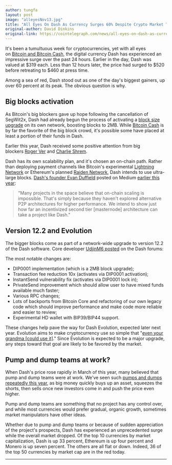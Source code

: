 ```yaml
---
author: tungfa
layout: post
image: "alleyesNov13.jpg"
title: "All Eyes On Dash As Currency Surges 60% Despite Crypto Market Turmoil"
original-author: David Dinkins 
original-link: https://cointelegraph.com/news/all-eyes-on-dash-as-currency-surges-60-despite-crypto-market-turmoil
---
```


It's been a tumultuous week for cryptocurrencies, yet with all eyes on [Bitcoin and Bitcoin Cash](https://cointelegraph.com/news/move-over-ethereum-bitcoin-cash-2), the digital currency Dash has experienced an impressive surge over the past 24 hours. Earlier in the day, Dash was valued at $319 each. Less than 12 hours later, the price had surged to $520 before retreating to $460 at press time.

Among a sea of red, Dash stood out as one of the day's biggest gainers, up over 60 percent at its peak. The obvious question is why.

Big blocks activation
---------------------

As Bitcoin's big blockers gave up hope following the cancellation of SegWit2x, Dash had already begun the process of activating a [block size upgrade](https://cointelegraph.com/news/as-bitcoin-rejects-2mb-blocks-dash-prepares-to-implement-them) on its own network, boosting blocks to 2MB. While [Bitcoin Cash](https://cointelegraph.com/tags/bitcoin-cash) is by far the favorite of the big block crowd, it's possible some have placed at least a portion of their funds in Dash.

Earlier this year, Dash received some positive attention from big blockers [Roger Ver](https://twitter.com/rogerkver/status/837376532884701184) and [Charlie Shrem](https://cointelegraph.com/news/charlie-shrem-partners-with-dash-dao-to-produce-dash-branded-debit-card).

Dash has its own scalability plan, and it's chosen an on-chain path. Rather than deploying payment channels like Bitcoin's experimental [Lightning Network](https://cointelegraph.com/tags/lightning-network) or Ethereum's planned [Raiden Network](https://cointelegraph.com/news/raiden-project-sets-milestone-for-ethereums-scaling-solution), Dash intends to use ultra-large blocks. [Dash's founder Evan Duffield](https://cointelegraph.com/news/dashs-2nd-birthday-we-are-complementary-to-bitcoin-not-a-competitor) posted on Medium [earlier this year](https://medium.com/@eduffield222/how-to-enabling-on-chain-scaling-2ffab5997f8b):

> "Many projects in the space believe that on-chain scaling is impossible. That's simply because they haven't explored alternative P2P architectures for higher performance. We intend to show just how far an incentivized second tier [masternode] architecture can take a project like Dash."

Version 12.2 and Evolution
--------------------------

The bigger blocks come as part of a network-wide upgrade to version 12.2 of the Dash software. Core developer [UdjinM6 posted](https://www.dash.org/forum/threads/version-12-2-release.17807/) on the Dash forums:

The most notable changes are:

-   DIP0001 implementation (which is a 2MB block upgrade);
-   Transaction fee reduction 10x (activates via DIP0001 activation);
-   InstantSend vulnerability fix (activates via DIP0001 lock in);
-   PrivateSend improvement which should allow user to have mixed funds available much faster;
-   Various RPC changes;
-   Lots of backports from Bitcoin Core and refactoring of our own legacy code which should improve performance and make code more reliable and easier to review;
-   Experimental HD wallet with BIP39/BIP44 support.

These changes help pave the way for Dash Evolution, expected later next year. Evolution aims to make cryptocurrency use so simple that "[even your grandma [could use it]](https://www.dash.org/)." Since Evolution is expected to be a major upgrade, any steps toward that goal are likely to be favored by the market.

Pump and dump teams at work?
----------------------------

When Dash's price rose rapidly in March of this year, many believed that pump and dump teams were at work. We've seen such [pumps and dumps repeatedly this year](https://cointelegraph.com/news/sec-details-reasons-for-ico-suspensions-warns-about-pump-and-dump), as big money quickly buys up an asset, squeezes the shorts, then sells once new investors come in and push the price even higher.

Pump and dump teams are something that no project has any control over, and while most currencies would prefer gradual, organic growth, sometimes market manipulators have other ideas.

Whether due to pump and dump teams or because of sudden appreciation of the project's prospects, Dash has experienced an unprecedented surge while the overall market dropped. Of the top 10 currencies by market capitalization, Dash is up 33 percent, Ethereum is up four percent and Monero is up seven percent. The others are all flat or down. Indeed, 36 of the top 50 currencies by market cap are in the red today.

* * * * *
